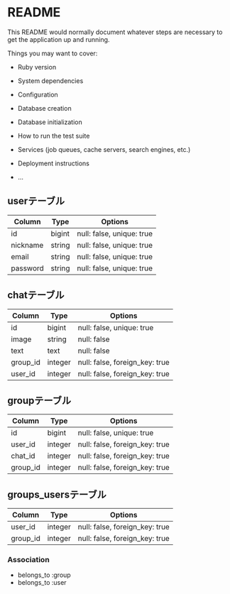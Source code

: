 # README

This README would normally document whatever steps are necessary to get the
application up and running.

Things you may want to cover:

* Ruby version

* System dependencies

* Configuration

* Database creation

* Database initialization

* How to run the test suite

* Services (job queues, cache servers, search engines, etc.)

* Deployment instructions

* ...
## userテーブル

|Column|Type|Options|
|------|----|-------|
|id|bigint|null: false, unique: true|
|nickname|string|null: false, unique: true|
|email|string|null: false, unique: true|
|password|string|null: false, unique: true|
## chatテーブル

|Column|Type|Options|
|------|----|-------|
|id|bigint|null: false, unique: true|
|image|string|null: false|
|text|text|null: false|
|group_id|integer|null: false, foreign_key: true|
|user_id|integer|null: false, foreign_key: true|
## groupテーブル

|Column|Type|Options|
|------|----|-------|
|id|bigint|null: false, unique: true|
|user_id|integer|null: false, foreign_key: true|
|chat_id|integer|null: false, foreign_key: true|
|group_id|integer|null: false, foreign_key: true|

## groups_usersテーブル

|Column|Type|Options|
|------|----|-------|
|user_id|integer|null: false, foreign_key: true|
|group_id|integer|null: false, foreign_key: true|

### Association
- belongs_to :group
- belongs_to :user